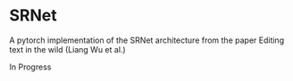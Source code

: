# SRNet
A pytorch implementation of the SRNet architecture from the paper Editing text in the wild (Liang Wu et al.)

In Progress

